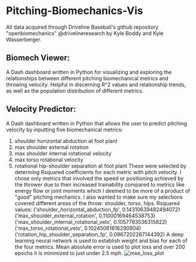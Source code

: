 # Pitching-Biomechanics-Vis
All data acquired through Driveline Baseball's github repository "openbiomechanics" @drivelineresearch by Kyle Boddy and Kyle Wasserberger.
## Biomech Viewer:
A Dash dashboard written in Python for visualizing and exploring the relationships between different pitching biomechanical metrics and throwing velocity. Helpful in discerning R^2 values and relationship trends, as well as the population distribution of different metrics.

## Velocity Predictor:
A Dash dashboard written in Python that allows the user to predict pitching velocity by inputting five biomechanical metrics:
1. shoulder horizontal abduction at foot plant
2. max shoulder external rotation
3. max shoulder internal rotational velocity
4. max torso rotational velocity
5. rotational hip-shoulder separation at foot plant
These were selected by determing Rsquared coefficients for each metric with pitch velocity. I chose only metrics that involved the speed or positioning achieved by the thrower due to their increased trainability compared to metrics like energy flow or joint moments which I deemed to be more of a product of "good" pitching mechanics. I also wanted to make sure my selections covered different areas of the throw: shoulder, torso, hips.
Rsquared values:
('shoulder_horizontal_abduction_fp', 0.14310639482494072)
('max_shoulder_external_rotation', 0.11000169464538753)
('max_shoulder_internal_rotational_velo', 0.1057783536315822)
('max_torso_rotational_velo', 0.10245061616290904)
('rotation_hip_shoulder_separation_fp', 0.0967202287144392)
A deep learning neural network is used to establish weight and bias for each of the four metrics. Mean absolute error is used to plot loss and over 200 epochs it is minimized to just under 2.5 mph.
![mse_loss_plot](https://user-images.githubusercontent.com/96801448/211247335-ddec7dcc-1641-4a3e-9682-f5c8ffdd4dda.png)
